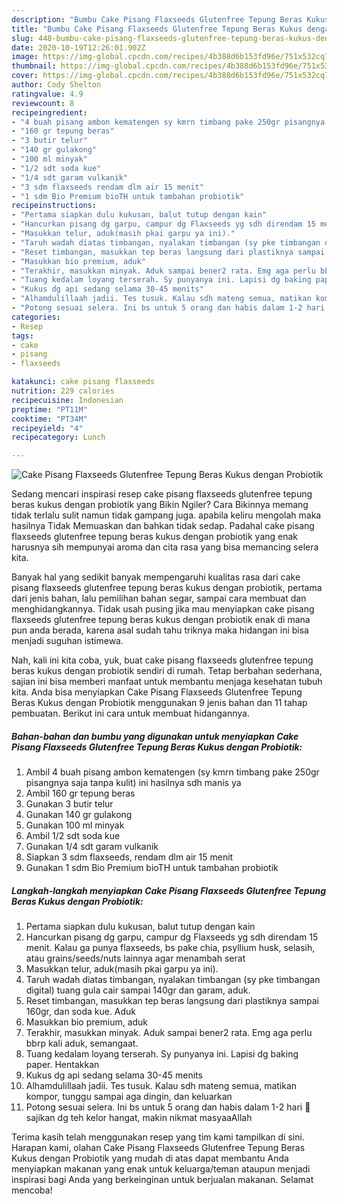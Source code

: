 ```yaml
---
description: "Bumbu Cake Pisang Flaxseeds Glutenfree Tepung Beras Kukus dengan Probiotik | Resep Bumbu Cake Pisang Flaxseeds Glutenfree Tepung Beras Kukus dengan Probiotik Yang Sedap"
title: "Bumbu Cake Pisang Flaxseeds Glutenfree Tepung Beras Kukus dengan Probiotik | Resep Bumbu Cake Pisang Flaxseeds Glutenfree Tepung Beras Kukus dengan Probiotik Yang Sedap"
slug: 448-bumbu-cake-pisang-flaxseeds-glutenfree-tepung-beras-kukus-dengan-probiotik-resep-bumbu-cake-pisang-flaxseeds-glutenfree-tepung-beras-kukus-dengan-probiotik-yang-sedap
date: 2020-10-19T12:26:01.902Z
image: https://img-global.cpcdn.com/recipes/4b388d6b153fd96e/751x532cq70/cake-pisang-flaxseeds-glutenfree-tepung-beras-kukus-dengan-probiotik-foto-resep-utama.jpg
thumbnail: https://img-global.cpcdn.com/recipes/4b388d6b153fd96e/751x532cq70/cake-pisang-flaxseeds-glutenfree-tepung-beras-kukus-dengan-probiotik-foto-resep-utama.jpg
cover: https://img-global.cpcdn.com/recipes/4b388d6b153fd96e/751x532cq70/cake-pisang-flaxseeds-glutenfree-tepung-beras-kukus-dengan-probiotik-foto-resep-utama.jpg
author: Cody Shelton
ratingvalue: 4.9
reviewcount: 8
recipeingredient:
- "4 buah pisang ambon kematengen sy kmrn timbang pake 250gr pisangnya saja tanpa kulit ini hasilnya sdh manis ya"
- "160 gr tepung beras"
- "3 butir telur"
- "140 gr gulakong"
- "100 ml minyak"
- "1/2 sdt soda kue"
- "1/4 sdt garam vulkanik"
- "3 sdm flaxseeds rendam dlm air 15 menit"
- "1 sdm Bio Premium bioTH untuk tambahan probiotik"
recipeinstructions:
- "Pertama siapkan dulu kukusan, balut tutup dengan kain"
- "Hancurkan pisang dg garpu, campur dg Flaxseeds yg sdh direndam 15 menit. Kalau ga punya flaxseeds, bs pake chia, psyllium husk, selasih, atau grains/seeds/nuts lainnya agar menambah serat"
- "Masukkan telur, aduk(masih pkai garpu ya ini)."
- "Taruh wadah diatas timbangan, nyalakan timbangan (sy pke timbangan digital) tuang gula cair sampai 140gr dan garam, aduk."
- "Reset timbangan, masukkan tep beras langsung dari plastiknya sampai 160gr, dan soda kue. Aduk"
- "Masukkan bio premium, aduk"
- "Terakhir, masukkan minyak. Aduk sampai bener2 rata. Emg aga perlu bbrp kali aduk, semangaat."
- "Tuang kedalam loyang terserah. Sy punyanya ini. Lapisi dg baking paper. Hentakkan"
- "Kukus dg api sedang selama 30-45 menits"
- "Alhamdulillaah jadii. Tes tusuk. Kalau sdh mateng semua, matikan kompor, tunggu sampai aga dingin, dan keluarkan"
- "Potong sesuai selera. Ini bs untuk 5 orang dan habis dalam 1-2 hari 🍌 sajikan dg teh kelor hangat, makin nikmat masyaaAllah"
categories:
- Resep
tags:
- cake
- pisang
- flaxseeds

katakunci: cake pisang flaxseeds 
nutrition: 229 calories
recipecuisine: Indonesian
preptime: "PT11M"
cooktime: "PT34M"
recipeyield: "4"
recipecategory: Lunch

---
```



![Cake Pisang Flaxseeds Glutenfree Tepung Beras Kukus dengan Probiotik](https://img-global.cpcdn.com/recipes/4b388d6b153fd96e/751x532cq70/cake-pisang-flaxseeds-glutenfree-tepung-beras-kukus-dengan-probiotik-foto-resep-utama.jpg)

Sedang mencari inspirasi resep cake pisang flaxseeds glutenfree tepung beras kukus dengan probiotik yang Bikin Ngiler? Cara Bikinnya memang tidak terlalu sulit namun tidak gampang juga. apabila keliru mengolah maka hasilnya Tidak Memuaskan dan bahkan tidak sedap. Padahal cake pisang flaxseeds glutenfree tepung beras kukus dengan probiotik yang enak harusnya sih mempunyai aroma dan cita rasa yang bisa memancing selera kita.

Banyak hal yang sedikit banyak mempengaruhi kualitas rasa dari cake pisang flaxseeds glutenfree tepung beras kukus dengan probiotik, pertama dari jenis bahan, lalu pemilihan bahan segar, sampai cara membuat dan menghidangkannya. Tidak usah pusing jika mau menyiapkan cake pisang flaxseeds glutenfree tepung beras kukus dengan probiotik enak di mana pun anda berada, karena asal sudah tahu triknya maka hidangan ini bisa menjadi suguhan istimewa.




Nah, kali ini kita coba, yuk, buat cake pisang flaxseeds glutenfree tepung beras kukus dengan probiotik sendiri di rumah. Tetap berbahan sederhana, sajian ini bisa memberi manfaat untuk membantu menjaga kesehatan tubuh kita. Anda bisa menyiapkan Cake Pisang Flaxseeds Glutenfree Tepung Beras Kukus dengan Probiotik menggunakan 9 jenis bahan dan 11 tahap pembuatan. Berikut ini cara untuk membuat hidangannya.

<!--inarticleads1-->

##### Bahan-bahan dan bumbu yang digunakan untuk menyiapkan Cake Pisang Flaxseeds Glutenfree Tepung Beras Kukus dengan Probiotik:

1. Ambil 4 buah pisang ambon kematengen (sy kmrn timbang pake 250gr pisangnya saja tanpa kulit) ini hasilnya sdh manis ya
1. Ambil 160 gr tepung beras
1. Gunakan 3 butir telur
1. Gunakan 140 gr gulakong
1. Gunakan 100 ml minyak
1. Ambil 1/2 sdt soda kue
1. Gunakan 1/4 sdt garam vulkanik
1. Siapkan 3 sdm flaxseeds, rendam dlm air 15 menit
1. Gunakan 1 sdm Bio Premium bioTH untuk tambahan probiotik




<!--inarticleads2-->

##### Langkah-langkah menyiapkan Cake Pisang Flaxseeds Glutenfree Tepung Beras Kukus dengan Probiotik:

1. Pertama siapkan dulu kukusan, balut tutup dengan kain
1. Hancurkan pisang dg garpu, campur dg Flaxseeds yg sdh direndam 15 menit. Kalau ga punya flaxseeds, bs pake chia, psyllium husk, selasih, atau grains/seeds/nuts lainnya agar menambah serat
1. Masukkan telur, aduk(masih pkai garpu ya ini).
1. Taruh wadah diatas timbangan, nyalakan timbangan (sy pke timbangan digital) tuang gula cair sampai 140gr dan garam, aduk.
1. Reset timbangan, masukkan tep beras langsung dari plastiknya sampai 160gr, dan soda kue. Aduk
1. Masukkan bio premium, aduk
1. Terakhir, masukkan minyak. Aduk sampai bener2 rata. Emg aga perlu bbrp kali aduk, semangaat.
1. Tuang kedalam loyang terserah. Sy punyanya ini. Lapisi dg baking paper. Hentakkan
1. Kukus dg api sedang selama 30-45 menits
1. Alhamdulillaah jadii. Tes tusuk. Kalau sdh mateng semua, matikan kompor, tunggu sampai aga dingin, dan keluarkan
1. Potong sesuai selera. Ini bs untuk 5 orang dan habis dalam 1-2 hari 🍌 sajikan dg teh kelor hangat, makin nikmat masyaaAllah




Terima kasih telah menggunakan resep yang tim kami tampilkan di sini. Harapan kami, olahan Cake Pisang Flaxseeds Glutenfree Tepung Beras Kukus dengan Probiotik yang mudah di atas dapat membantu Anda menyiapkan makanan yang enak untuk keluarga/teman ataupun menjadi inspirasi bagi Anda yang berkeinginan untuk berjualan makanan. Selamat mencoba!
